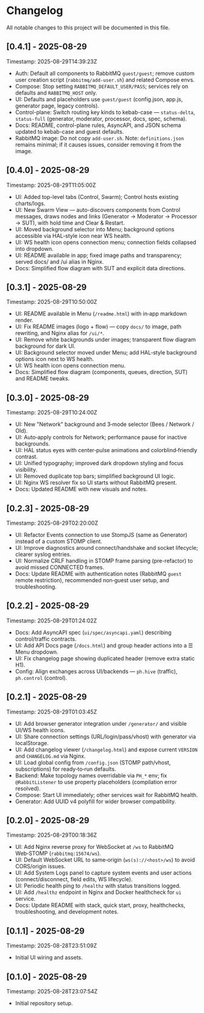 # Changelog

All notable changes to this project will be documented in this file.

## [0.4.1] - 2025-08-29
Timestamp: 2025-08-29T14:39:23Z

- Auth: Default all components to RabbitMQ `guest/guest`; remove custom user creation script (`rabbitmq/add-user.sh`) and related Compose envs.
- Compose: Stop setting `RABBITMQ_DEFAULT_USER/PASS`; services rely on defaults and `RABBITMQ_HOST` only.
- UI: Defaults and placeholders use `guest/guest` (config.json, app.js, generator page, legacy controls).
- Control-plane: Switch routing key kinds to kebab-case — `status-delta`, `status-full` (generator, moderator, processor, docs, spec, schema).
- Docs: README, control-plane rules, AsyncAPI, and JSON schema updated to kebab-case and guest defaults.
- RabbitMQ image: Do not copy `add-user.sh`. Note: `definitions.json` remains minimal; if it causes issues, consider removing it from the image.

## [0.4.0] - 2025-08-29
Timestamp: 2025-08-29T11:05:00Z

- UI: Added top-level tabs (Control, Swarm); Control hosts existing charts/logs.
- UI: New Swarm View — auto-discovers components from Control messages, draws nodes and links (Generator → Moderator → Processor → SUT), with hold time and Clear & Restart.
- UI: Moved background selector into Menu; background options accessible via HAL-style icon near WS health.
- UI: WS health icon opens connection menu; connection fields collapsed into dropdown.
- UI: README available in app; fixed image paths and transparency; served docs/ and /ui alias in Nginx.
- Docs: Simplified flow diagram with SUT and explicit data directions.

## [0.3.1] - 2025-08-29
Timestamp: 2025-08-29T10:50:00Z

- UI: README available in Menu (`/readme.html`) with in‑app markdown render.
- UI: Fix README images (logo + flow) — copy `docs/` to image, path rewriting, and Nginx alias for `/ui/*`.
- UI: Remove white backgrounds under images; transparent flow diagram background for dark UI.
- UI: Background selector moved under Menu; add HAL‑style background options icon next to WS health.
- UI: WS health icon opens connection menu.
- Docs: Simplified flow diagram (components, queues, direction, SUT) and README tweaks.

## [0.3.0] - 2025-08-29
Timestamp: 2025-08-29T10:24:00Z

- UI: New "Network" background and 3‑mode selector (Bees / Network / Old).
- UI: Auto‑apply controls for Network; performance pause for inactive backgrounds.
- UI: HAL status eyes with center‑pulse animations and colorblind‑friendly contrast.
- UI: Unified typography; improved dark dropdown styling and focus visibility.
- UI: Removed duplicate top bars; simplified background UI logic.
- UI: Nginx WS resolver fix so UI starts without RabbitMQ present.
- Docs: Updated README with new visuals and notes.

## [0.2.3] - 2025-08-29
Timestamp: 2025-08-29T02:20:00Z

- UI: Refactor Events connection to use StompJS (same as Generator) instead of a custom STOMP client.
- UI: Improve diagnostics around connect/handshake and socket lifecycle; clearer syslog entries.
- UI: Normalize CRLF handling in STOMP frame parsing (pre-refactor) to avoid missed CONNECTED frames.
- Docs: Update README with authentication notes (RabbitMQ `guest` remote restriction), recommended non‑guest user setup, and troubleshooting.

## [0.2.2] - 2025-08-29
Timestamp: 2025-08-29T01:24:02Z

- Docs: Add AsyncAPI spec (`ui/spec/asyncapi.yaml`) describing control/traffic contracts.
- UI: Add API Docs page (`/docs.html`) and group header actions into a ☰ Menu dropdown.
- UI: Fix changelog page showing duplicated header (remove extra static H1).
- Config: Align exchanges across UI/backends — `ph.hive` (traffic), `ph.control` (control).

## [0.2.1] - 2025-08-29
Timestamp: 2025-08-29T01:03:45Z

- UI: Add browser generator integration under `/generator/` and visible UI/WS health icons.
- UI: Share connection settings (URL/login/pass/vhost) with generator via localStorage.
- UI: Add changelog viewer (`/changelog.html`) and expose current `VERSION` and `CHANGELOG.md` via Nginx.
- UI: Load global config from `/config.json` (STOMP path/vhost, subscriptions) for ready‑to‑run defaults.
- Backend: Make topology names overridable via `PH_*` env; fix `@RabbitListener` to use property placeholders (compilation error resolved).
- Compose: Start UI immediately; other services wait for RabbitMQ health.
- Generator: Add UUID v4 polyfill for wider browser compatibility.

## [0.2.0] - 2025-08-29
Timestamp: 2025-08-29T00:18:36Z

- UI: Add Nginx reverse proxy for WebSocket at `/ws` to RabbitMQ Web‑STOMP (`rabbitmq:15674/ws`).
- UI: Default WebSocket URL to same‑origin (`ws(s)://<host>/ws`) to avoid CORS/origin issues.
- UI: Add System Logs panel to capture system events and user actions (connect/disconnect, field edits, WS lifecycle).
- UI: Periodic health ping to `/healthz` with status transitions logged.
- UI: Add `/healthz` endpoint in Nginx and Docker healthcheck for `ui` service.
- Docs: Update README with stack, quick start, proxy, healthchecks, troubleshooting, and development notes.

## [0.1.1] - 2025-08-29
Timestamp: 2025-08-28T23:51:09Z

- Initial UI wiring and assets.

## [0.1.0] - 2025-08-29
Timestamp: 2025-08-28T23:07:54Z

- Initial repository setup.
